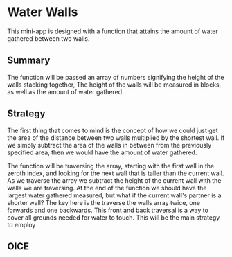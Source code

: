 # Water Walls

This mini-app is designed with a function that attains the amount of water gathered between two walls.

## Summary
The function will be passed an array of numbers signifying the height of the walls stacking together, The height of the walls will be measured in blocks, as well as the amount of water gathered.

## Strategy 
The first thing that comes to mind is the concept of how we could just get the area of the distance between two walls multiplied by the shortest wall. If we simply subtract the area of the walls in between from the previously specified area, then we would have the amount of water gathered.

The function will be traversing the array, starting with the first wall in the zeroth index, and looking for the next wall that is taller than the current wall. As we traverse the array we subtract the height of the current wall with the walls we are traversing. At the end of the function we should have the largest water gathered measured, but what if the current wall's partner is a shorter wall? The key here is the traverse the walls array twice, one forwards and one backwards. This front and back traversal is a way to cover all grounds needed for water to touch. This will be the main strategy to employ

## OICE